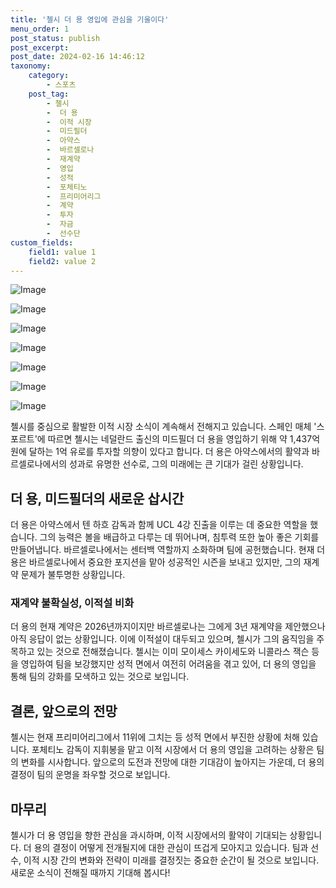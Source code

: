 ```yaml
---
title: '첼시 더 용 영입에 관심을 기울이다'
menu_order: 1
post_status: publish
post_excerpt: 
post_date: 2024-02-16 14:46:12
taxonomy:
    category:
        - 스포츠
    post_tag:
        - 첼시
        -  더 용
        -  이적 시장
        -  미드필더
        -  아약스
        -  바르셀로나
        -  재계약
        -  영입
        -  성적
        -  포체티노
        -  프리미어리그
        -  계약
        -  투자
        -  자금
        -  선수단
custom_fields:
    field1: value 1
    field2: value 2
---
```


![Image](https://imgnews.pstatic.net/image/477/2024/02/10/0000473087_001_20240210203902063.jpg?type=w647)

![Image](https://imgnews.pstatic.net/image/477/2024/02/10/0000473087_002_20240210203902099.jpg?type=w647)

![Image](https://imgnews.pstatic.net/image/477/2024/02/10/0000473087_003_20240210203902153.jpg?type=w647)

![Image](https://imgnews.pstatic.net/image/477/2024/02/10/0000473087_004_20240210203902198.jpg?type=w647)

![Image](https://imgnews.pstatic.net/image/477/2024/02/10/0000473087_005_20240210203902241.jpg?type=w647)

![Image](https://imgnews.pstatic.net/image/477/2024/02/10/0000473087_006_20240210203902286.jpg?type=w647)

![Image](https://imgnews.pstatic.net/image/477/2024/02/10/0000473087_007_20240210203902329.jpg?type=w647)

첼시를 중심으로 활발한 이적 시장 소식이 계속해서 전해지고 있습니다. 스페인 매체 '스포르트'에 따르면 첼시는 네덜란드 출신의 미드필더 더 용을 영입하기 위해 약 1,437억 원에 달하는 1억 유로를 투자할 의향이 있다고 합니다. 더 용은 아약스에서의 활약과 바르셀로나에서의 성과로 유명한 선수로, 그의 미래에는 큰 기대가 걸린 상황입니다.
## 더 용, 미드필더의 새로운 삽시간
더 용은 아약스에서 텐 하흐 감독과 함께 UCL 4강 진출을 이루는 데 중요한 역할을 했습니다. 그의 능력은 볼을 배급하고 다루는 데 뛰어나며, 침투력 또한 높아 좋은 기회를 만들어냅니다. 바르셀로나에서는 센터백 역할까지 소화하며 팀에 공헌했습니다. 현재 더 용은 바르셀로나에서 중요한 포지션을 맡아 성공적인 시즌을 보내고 있지만, 그의 재계약 문제가 불투명한 상황입니다.
### 재계약 불확실성, 이적설 비화
더 용의 현재 계약은 2026년까지이지만 바르셀로나는 그에게 3년 재계약을 제안했으나 아직 응답이 없는 상황입니다. 이에 이적설이 대두되고 있으며, 첼시가 그의 움직임을 주목하고 있는 것으로 전해졌습니다. 첼시는 이미 모이세스 카이세도와 니콜라스 잭슨 등을 영입하여 팀을 보강했지만 성적 면에서 여전히 어려움을 겪고 있어, 더 용의 영입을 통해 팀의 강화를 모색하고 있는 것으로 보입니다.
## 결론, 앞으로의 전망
첼시는 현재 프리미어리그에서 11위에 그치는 등 성적 면에서 부진한 상황에 처해 있습니다. 포체티노 감독이 지휘봉을 맡고 이적 시장에서 더 용의 영입을 고려하는 상황은 팀의 변화를 시사합니다. 앞으로의 도전과 전망에 대한 기대감이 높아지는 가운데, 더 용의 결정이 팀의 운명을 좌우할 것으로 보입니다.
## 마무리
첼시가 더 용 영입을 향한 관심을 과시하며, 이적 시장에서의 활약이 기대되는 상황입니다. 더 용의 결정이 어떻게 전개될지에 대한 관심이 뜨겁게 모아지고 있습니다. 팀과 선수, 이적 시장 간의 변화와 전략이 미래를 결정짓는 중요한 순간이 될 것으로 보입니다. 새로운 소식이 전해질 때까지 기대해 봅시다!
